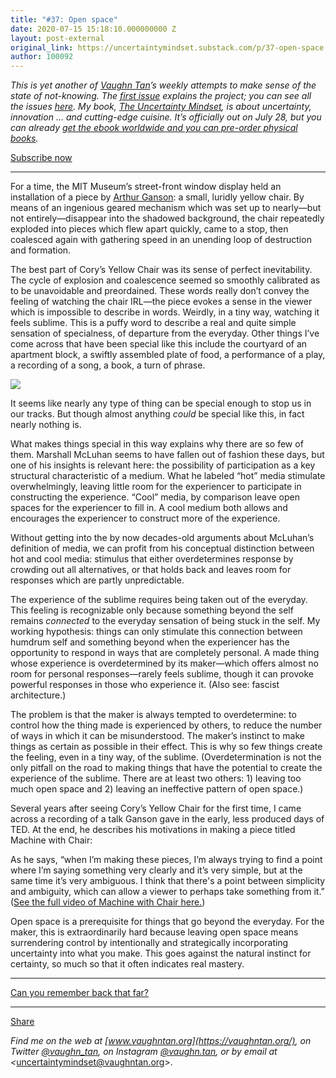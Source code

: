 ```yaml
---
title: "#37: Open space"
date: 2020-07-15 15:18:10.000000000 Z
layout: post-external
original_link: https://uncertaintymindset.substack.com/p/37-open-space
author: 100092
---
```


_This is yet another of [Vaughn Tan](https://vaughntan.org/)’s weekly attempts to make sense of the state of not-knowing. The [first issue](https://uncertaintymindset.substack.com/p/the-uncertainty-mindset) explains the project; you can see all the issues [here](https://uncertaintymindset.substack.com/). My book, _[The Uncertainty Mindset](https://uncertaintymindset.org/)_, is about uncertainty, innovation … and cutting-edge cuisine. It’s officially out on July 28, but you can already [get the ebook worldwide and you can pre-order physical books](https://uncertaintymindset.org/resources.html#buy)._

[Subscribe now](https://uncertaintymindset.substack.com/subscribe?)

* * *

For a time, the MIT Museum’s street-front window display held an installation of a piece by [Arthur Ganson](https://www.arthurganson.com/): a small, luridly yellow chair. By means of an ingenious geared mechanism which was set up to nearly—but not entirely—disappear into the shadowed background, the chair repeatedly exploded into pieces which flew apart quickly, came to a stop, then coalesced again with gathering speed in an unending loop of destruction and formation.

The best part of Cory’s Yellow Chair was its sense of perfect inevitability. The cycle of explosion and coalescence seemed so smoothly calibrated as to be unavoidable and preordained. These words really don’t convey the feeling of watching the chair IRL—the piece evokes a sense in the viewer which is impossible to describe in words. Weirdly, in a tiny way, watching it feels sublime. This is a puffy word to describe a real and quite simple sensation of specialness, of departure from the everyday. Other things I’ve come across that have been special like this include the courtyard of an apartment block, a swiftly assembled plate of food, a performance of a play, a recording of a song, a book, a turn of phrase.

[![](https://substackcdn.com/image/fetch/w_1456,c_limit,f_auto,q_auto:good,fl_progressive:steep/https%3A%2F%2Fbucketeer-e05bbc84-baa3-437e-9518-adb32be77984.s3.amazonaws.com%2Fpublic%2Fimages%2F9dd11d4e-8033-4b68-902b-bc34f1e282a4_936x1305.jpeg)](https://substackcdn.com/image/fetch/f_auto,q_auto:good,fl_progressive:steep/https%3A%2F%2Fbucketeer-e05bbc84-baa3-437e-9518-adb32be77984.s3.amazonaws.com%2Fpublic%2Fimages%2F9dd11d4e-8033-4b68-902b-bc34f1e282a4_936x1305.jpeg)

It seems like nearly any type of thing can be special enough to stop us in our tracks. But though almost anything _could_ be special like this, in fact nearly nothing is.

What makes things special in this way explains why there are so few of them. Marshall McLuhan seems to have fallen out of fashion these days, but one of his insights is relevant here: the possibility of participation as a key structural characteristic of a medium. What he labeled “hot” media stimulate overwhelmingly, leaving little room for the experiencer to participate in constructing the experience. “Cool” media, by comparison leave open spaces for the experiencer to fill in. A cool medium both allows and encourages the experiencer to construct more of the experience.

Without getting into the by now decades-old arguments about McLuhan’s definition of media, we can profit from his conceptual distinction between hot and cool media: stimulus that either overdetermines response by crowding out all alternatives, or that holds back and leaves room for responses which are partly unpredictable.

The experience of the sublime requires being taken out of the everyday. This feeling is recognizable only because something beyond the self remains _connected_ to the everyday sensation of being stuck in the self. My working hypothesis: things can only stimulate this connection between humdrum self and something beyond when the experiencer has the opportunity to respond in ways that are completely personal. A made thing whose experience is overdetermined by its maker—which offers almost no room for personal responses—rarely feels sublime, though it can provoke powerful responses in those who experience it. (Also see: fascist architecture.)

The problem is that the maker is always tempted to overdetermine: to control how the thing made is experienced by others, to reduce the number of ways in which it can be misunderstood. The maker’s instinct to make things as certain as possible in their effect. This is why so few things create the feeling, even in a tiny way, of the sublime. (Overdetermination is not the only pitfall on the road to making things that have the potential to create the experience of the sublime. There are at least two others: 1) leaving too much open space and 2) leaving an ineffective pattern of open space.)

Several years after seeing Cory’s Yellow Chair for the first time, I came across a recording of a talk Ganson gave in the early, less produced days of TED. At the end, he describes his motivations in making a piece titled Machine with Chair:

As he says, “when I’m making these pieces, I’m always trying to find a point where I’m saying something very clearly and it’s very simple, but at the same time it’s very ambiguous. I think that there's a point between simplicity and ambiguity, which can allow a viewer to perhaps take something from it.” ([See the full video of Machine with Chair here.](https://www.arthurganson.com/machine-with-chair))

Open space is a prerequisite for things that go beyond the everyday. For the maker, this is extraordinarily hard because leaving open space means surrendering control by intentionally and strategically incorporating uncertainty into what you make. This goes against the natural instinct for certainty, so much so that it often indicates real mastery.

* * *

[Can you remember back that far?](https://music.youtube.com/watch?v=cvbtqrg8tdU&list=PLXy4K0Fov3l4nLLyoevBPaj3zlUfjF_J-)

* * *

[Share](https://uncertaintymindset.substack.com/p/37-open-space?utm_source=substack&utm_medium=email&utm_content=share&action=share)

_Find me on the web at _[www.vaughntan.org](https://vaughntan.org/)_, on Twitter _[@vaughn\_tan](https://twitter.com/vaughn_tan)_, on Instagram _[@vaughn.tan](https://www.instagram.com/vaughn.tan/)_, or by email at \<_[uncertaintymindset@vaughntan.org](mailto:uncertaintymindset@vaughntan.org)\>.

